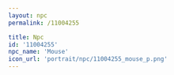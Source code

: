 ```yaml
---
layout: npc
permalink: /11004255

title: Npc
id: '11004255'
npc_name: 'Mouse'
icon_url: 'portrait/npc/11004255_mouse_p.png'
---
```

